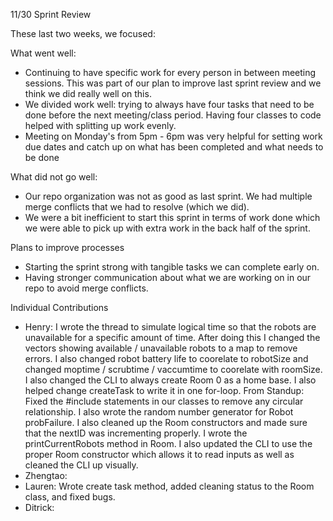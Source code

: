 11/30 Sprint Review

These last two weeks, we focused:

What went well:
  - Continuing to have specific work for every person in between meeting sessions. This was part of our plan to improve last sprint review and we think we did really well
      on this.
  - We divided work well: trying to always have four tasks that need to be done before the next meeting/class period. Having four classes to code helped with splitting
      up work evenly.
  - Meeting on Monday's from 5pm - 6pm was very helpful for setting work due dates and catch up on what has been completed and what needs to be done

What did not go well:
  - Our repo organization was not as good as last sprint. We had multiple merge conflicts that we had to resolve (which we did).
  - We were a bit inefficient to start this sprint in terms of work done which we were able to pick up with extra work in the back half of the sprint.
    
Plans to improve processes
  - Starting the sprint strong with tangible tasks we can complete early on.
  - Having stronger communication about what we are working on in our repo to avoid merge conflicts.


Individual Contributions
  - Henry:
    I wrote the thread to simulate logical time so that the robots are unavailable for a specific amount of time. After doing this I changed the vectors showing available / unavailable robots to a map to remove errors. I also changed robot battery life to coorelate to robotSize and changed moptime / scrubtime / vaccumtime to coorelate with roomSize. I also changed the CLI to always create Room 0 as a home base. I also helped change createTask to write it in one for-loop. 
    From Standup: Fixed the #include statements in our classes to remove any circular relationship. I also wrote the random number generator for Robot probFailure. I also cleaned up the Room constructors and made sure that the nextID was incrementing properly. I wrote the printCurrentRobots method in Room. I also updated the CLI to use the proper Room constructor which allows it to read inputs as well as cleaned the CLI up visually.
  - Zhengtao: 
  - Lauren: Wrote create task method, added cleaning status to the Room class, and fixed bugs.
  - Ditrick: 
